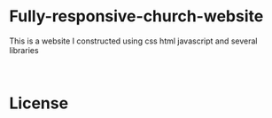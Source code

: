 # Fully-responsive-church-website
This is a website I constructed using css html javascript and several libraries


 <br>
<h1> License </h1>
<br>
